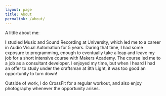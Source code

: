 ```yaml
---
layout: page
title: About
permalink: /about/
---
```


A little about me:

I studied Music and Sound Recording at University, which led me to a career in
Audio Visual Automation for 5 years. During that time, I had some exposure to
programming, enough to eventually take a leap and leave my job for a short intensive
course with Makers Academy. The course led me to a job as a consultant
developer. I enjoyed my time, but when I heard I had an offer to study
under the craftsman at 8th Light, it was too good an opportunity to turn down!

Outside of work, I do CrossFit for a regular workout, and also enjoy
photography whenever the opportunity arises.
